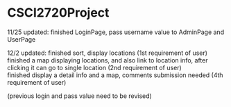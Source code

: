 # CSCI2720Project

11/25 updated: finished LoginPage, pass username value to AdminPage and UserPage 


12/2 updated: finished sort, display locations (1st requirement of user)\
finished a map displaying locations, and also link to location info, after clicking it can go to single location (2nd requirement of user)\
finished display a detail info and a map, comments submission needed (4th requirement of user)

(previous login and pass value need to be revised)
